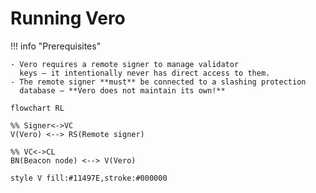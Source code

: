 # Running Vero

!!! info "Prerequisites"

    - Vero requires a remote signer to manage validator
      keys — it intentionally never has direct access to them.
    - The remote signer **must** be connected to a slashing protection
      database — **Vero does not maintain its own!**


```mermaid
flowchart RL

%% Signer<->VC
V(Vero) <--> RS(Remote signer)

%% VC<->CL
BN(Beacon node) <--> V(Vero)

style V fill:#11497E,stroke:#000000
```
